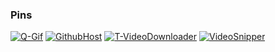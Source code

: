 <!-- https://github.com/anuraghazra/github-readme-stats -->
### Pins
[![Q-Gif](https://github-readme-stats.vercel.app/api/pin/?username=ButterAndButterfly&repo=Q-Gif&show_owner=true)](https://github.com/nICEnnnnnnnLee/Q-Gif)
[![GithubHost](https://github-readme-stats.vercel.app/api/pin/?username=ButterAndButterfly&repo=GithubHost&show_owner=true)](https://github.com/nICEnnnnnnnLee/GithubHost)
[![T-VideoDownloader](https://github-readme-stats.vercel.app/api/pin/?username=ButterAndButterfly&repo=T-VideoDownloader&show_owner=true)](https://github.com/nICEnnnnnnnLee/T-VideoDownloader)
[![VideoSnipper](https://github-readme-stats.vercel.app/api/pin/?username=nICEnnnnnnnLee&repo=VideoSnipper)](https://github.com/nICEnnnnnnnLee/VideoSnipper)
